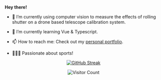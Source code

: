 
<div align="left">

  <strong>Hey there!</strong> 
  <br/>

- 🔭 I’m currently using computer vision to measure the effects of rolling shutter on a drone based telescope calibration system.
  
- 🌱 I’m currently learning Vue & Typescript.
  
- 📫 How to reach me: Check out my [personal portfolio](https://matias-berrios-o.github.io/).
  
- 🏋🏽‍♂️ Passionate about sports!



<div align="center">
  
[![GitHub Streak](https://streak-stats.demolab.com?user=matias-berrios-o&theme=tokyonight)](https://git.io/streak-stats)

![Visitor Count](https://profile-counter.glitch.me/matias-berrios-o/count.svg)
  
</div>

